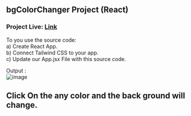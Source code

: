 ## bgColorChanger Project (React)
### Project Live: [Link](https://bgcolorchangerreact.netlify.app/) 
To you use the source code:  
a) Create React App.  
b) Connect Tailwind CSS to your app.  
c) Update our App.jsx File with this source code.

Output :  
![image](https://github.com/ssrishi/React/assets/110768656/3d0046fa-0db4-4982-9e2f-eb851cc79706)
## Click On the any color and the back ground will change.
